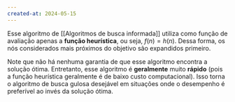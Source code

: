 ```yaml
---
created-at: 2024-05-15
---
```


Esse algoritmo de [[Algoritmos de busca informada]] utiliza como função de avaliação apenas a **função heurística**, ou seja, $f(n) = h(n)$. Dessa forma, os nós considerados mais próximos do objetivo são expandidos primeiro.

Note que não há nenhuma garantia de que esse algoritmo encontra a solução ótima. Entretanto, esse algoritmo é **geralmente** muito **rápido** (pois a função heurística geralmente é de baixo custo computacional). Isso torna o algoritmo de busca gulosa desejável em situações onde o desempenho é preferível ao invés da solução ótima.